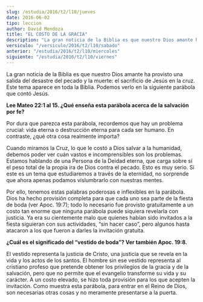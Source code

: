 ```yaml
---
slug: /estudia/2016/t2/l10/jueves
date: 2016-06-02
tipo: leccion
author: David Mendoza
title: "EL COSTO DE LA GRACIA"
description: "La gran noticia de la Biblia es que nuestro Dios amante ha provisto una salida  del desastre del pecado y la muerte: el sacrificio de Jesús en la cruz. Este  tema aparece en toda la Biblia. Podemos verlo en la siguiente parábola que  contó Jesús."
versiculo: "/versiculo/2016/t2/l10/sabado"
anterior: "/estudia/2016/t2/l10/miercoles"
siguiente: "/estudia/2016/t2/l10/viernes"
---
```


La gran noticia de la Biblia es que nuestro Dios amante ha provisto una salida del desastre del pecado y la muerte: el sacrificio de Jesús en la cruz. Este tema aparece en toda la Biblia. Podemos verlo en la siguiente parábola que contó Jesús.

**Lee Mateo 22:1 al 15. ¿Qué enseña esta parábola acerca de la salvación por fe?**

Por dura que parezca esta parábola, recordemos que hay un problema crucial: vida eterna o destrucción eterna para cada ser humano. En contraste, ¿qué otra cosa realmente importa?

Cuando miramos la Cruz, lo que le costó a Dios salvar a la humanidad, debemos poder ver cuán vastos e incomprensibles son los problemas. Estamos hablando de una Persona de la Deidad eterna, que carga sobre sí el peso total de la propia ira de Dios contra el pecado. Esto es muy serio. Si este es un tema que estudiaremos a través de la eternidad, no sorprende que ahora apenas podamos vislumbrarlo con nuestras mentes.

Por ello, tenemos estas palabras poderosas e inflexibles en la parábola. Dios ha hecho provisión completa para que cada uno sea parte de la fiesta de boda (ver Apoc. 19:7); todo lo necesario fue provisto gratuitamente a un costo tan enorme que ninguna parábola puede siquiera revelarla con justicia. Ya era su cientemente malo que quienes habían sido invitados a la fiesta siguieran con sus actividades, “sin hacer caso”, pero algunos hasta atacaron a los que fueron a darles la invitación gratuita.

**¿Cuál es el significado del “vestido de boda”? Ver también Apoc. 19:8.**

El vestido representa la justicia de Cristo, una justicia que se revela en la vida y los actos de los santos. El hombre sin ese vestido representa al cristiano profeso que pretende obtener los privilegios de la gracia y de la salvación, pero que no permite que el evangelio transforme su vida y su carácter. A un costo elevado, se hizo toda provisión para los que acepten la invitación. Como muestra esta parábola, para entrar en el Reino de Dios, son necesarias otras cosas y no meramente presentarse a la puerta.
